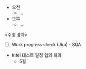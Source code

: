 - 오전
	- ...
- 오후
	- ...

<수행 경과>
- [ ] Work progress check (Jira) - SQA

- Intel 테스트 일정 협의 회의
	- 5월 
